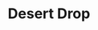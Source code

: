 ---
layout: prop
title: Desert Drop
categories: scenic
images: ["assets/scenic/desert-drop/Joseph desert 1.jpeg","assets/scenic/desert-drop/Joseph desert drop.jpeg"]
desc: null
---
